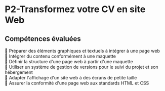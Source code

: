 # P2-Transformez votre CV en site Web

## Compétences évaluées

:pushpin: Préparer des éléments graphiques et textuels à intégrer à une page web\
:pushpin: Intégrer du contenu conformément à une maquette\
:pushpin: Définir la structure d'une page web à partir d'une maquette\
:pushpin: Utiliser un système de gestion de versions pour le suivi du projet et son hébergement\
:pushpin: Adapter l'affichage d'un site web à des écrans de petite taille\
:pushpin: Assurer la conformité d'une page web aux standards HTML et CSS
